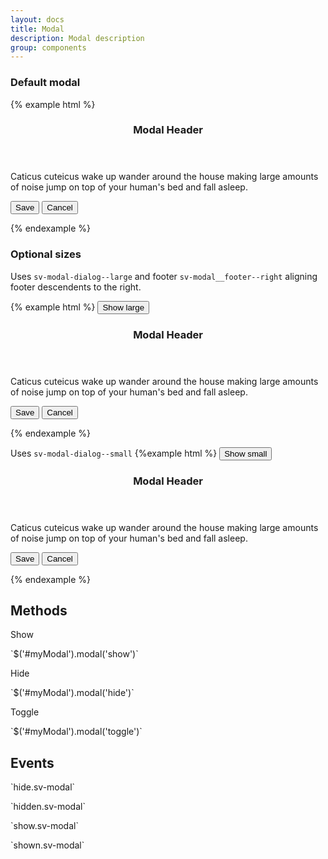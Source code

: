 ```yaml
---
layout: docs
title: Modal
description: Modal description
group: components
---
```


### Default modal ###

{% example html %}

<div class="sv-modal sv-demo__modal--default" role="dialog" aria-labelledby="myDialog" aria-hidden="true" tabindex="0">
   <div class="sv-modal__dialog">
      <section class="sv-modal__content">
         <header class="sv-modal__header">
            <h3 class="sv-modal__header__title">Modal Header</h3>
         </header>
         <div class="sv-modal__body">
            <p class="sv-font sv-font--text">Caticus cuteicus wake up wander around the house making large amounts of noise jump on top of your human's bed
               and fall asleep.</p>
         </div>
         <footer class="sv-modal__footer">
            <button type="button" class="sv-button sv-button--primary">Save</button>
            <button type="button" class="sv-button sv-button--link">Cancel</button>
         </footer>
      </section>
   </div>
</div>

{% endexample %}

### Optional sizes ###

Uses `sv-modal-dialog--large` and footer `sv-modal__footer--right` aligning footer descendents to the right.

{% example html %}
<button id="largeBtn" data-sv-modal type="button" data-sv-target="#example1" class="sv-button sv-button--primary sv-button--large">Show large</button>

<div id="example1" class="sv-modal" role="dialog" aria-labelledby="myDialogLarge" aria-hidden="true" tabindex="-1">
   <div class="sv-modal__dialog sv-modal__dialog--large">
      <section class="sv-modal__content">
         <header class="sv-modal__header">
            <h3 class="sv-modal__header__title">Modal Header</h3>
         </header>
         <div class="sv-modal__body">
            <p class="sv-font sv-font--text">Caticus cuteicus wake up wander around the house making large amounts of noise jump on top of your human's bed
               and fall asleep.</p>
         </div>
         <footer class="sv-modal__footer sv-modal__footer--right">
            <button type="button" data-sv-modal-dismiss class="sv-button sv-button--primary">Save</button>
            <button type="button" data-sv-modal-dismiss class="sv-button sv-button--link">Cancel</button>
         </footer>
      </section>
   </div>
</div>

{% endexample %}

Uses `sv-modal-dialog--small` 
{%example html %}
<button id="smallBtn" data-sv-modal type="button" class="sv-button sv-button--primary sv-button--large" data-sv-target="#example2">Show small</button>

<div id="example2" class="sv-modal" role="dialog" aria-labelledby="myDialogSmall" aria-hidden="true" tabindex="-1">
   <div class="sv-modal__dialog sv-modal__dialog--small">
      <section class="sv-modal__content">
         <header class="sv-modal__header">
            <h3 class="sv-modal__header__title">Modal Header</h3>
         </header>
         <div class="sv-modal__body">
            <p class="sv-font sv-font--text">Caticus cuteicus wake up wander around the house making large amounts of noise jump on top of your human's bed
               and fall asleep.</p>
         </div>
         <footer class="sv-modal__footer">
            <button type="button" data-sv-modal-dismiss class="sv-button sv-button--primary">Save</button>
            <button type="button" data-sv-modal-dismiss class="sv-button sv-button--link">Cancel</button>
         </footer>
      </section>
   </div>
</div>

{% endexample %}

## Methods ##

<p>Show</p> `$('#myModal').modal('show')`
<p>Hide</p> `$('#myModal').modal('hide')`
<p>Toggle</p> `$('#myModal').modal('toggle')`

## Events ##

<p></p>`hide.sv-modal`
<p></p>`hidden.sv-modal`
<p></p>`show.sv-modal`
<p></p>`shown.sv-modal`
